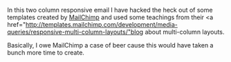 In this two column responsive email I have hacked the heck out of some templates created by <a href="https://github.com/mailchimp/email-blueprints/tree/master/responsive-templates">MailChimp</a> and used some teachings from their <a href="http://templates.mailchimp.com/development/media-queries/responsive-multi-column-layouts/"blog about multi-column layouts</a>.

Basically, I owe MailChimp a case of beer cause this would have taken a bunch more time to create.
